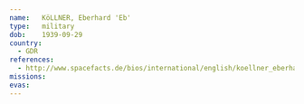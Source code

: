 ```yaml
---
name:	KöLLNER, Eberhard 'Eb'
type:	military
dob:	1939-09-29
country:
  - GDR
references:
  - http://www.spacefacts.de/bios/international/english/koellner_eberhard.htm
missions:
evas:
---
```


